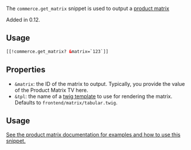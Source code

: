 The `commerce.get_matrix` snippet is used to output a [product matrix](../Product_Catalog/Product_Matrix)

Added in 0.12.

## Usage

```` html
[[!commerce.get_matrix? &matrix=`123`]]
````

## Properties

- `&matrix`: the ID of the matrix to output. Typically, you provide the value of the Product Matrix TV here. 
- `&tpl`: the name of a [twig template](../03_Front-end_Theming) to use for rendering the matrix. Defaults to `frontend/matrix/tabular.twig`. 

## Usage

[See the product matrix documentation for examples and how to use this snippet.](../Product_Catalog/Product_Matrix)
